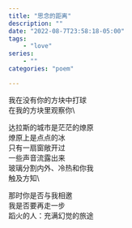 ```yaml
---
title: "思念的距离"
description: ""
date: "2022-08-7T23:58:18-05:00"
tags: 
    - "love"
series: 
    - ""
categories: "poem"

---
```

我在没有你的方块中打球\
在我的方块里观察你\

达拉斯的城市是茫茫的燎原\
燎原上是点点的冰\
只有一扇窗敞开过\
一些声音流露出来\
玻璃分割内外、冷热和你我\
触及方知\

那时你是否与我相邀\
我是否要再走一步\
蹈火的人：充满幻觉的旅途
